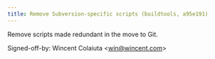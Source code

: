 ```yaml
---
title: Remove Subversion-specific scripts (buildtools, a95e191)
---
```


Remove scripts made redundant in the move to Git.

Signed-off-by: Wincent Colaiuta &lt;win@wincent.com&gt;

